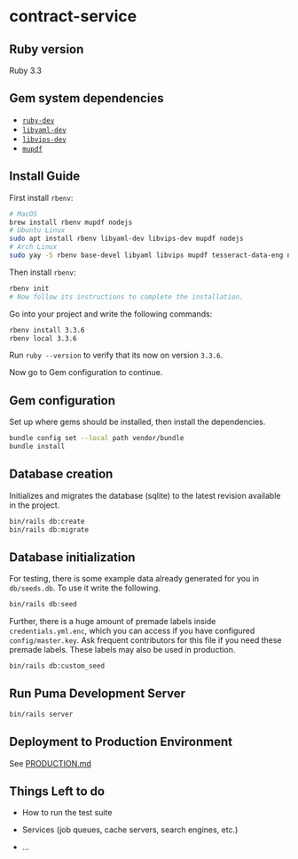 # contract-service

## Ruby version
Ruby 3.3

## Gem system dependencies
- [`ruby-dev`](https://pkgs.org/search/?q=ruby-dev)
- [`libyaml-dev`](https://pkgs.org/search/?q=libyaml)
- [`libvips-dev`](https://pkgs.org/search/?q=libvips)
- [`mupdf`](https://pkgs.org/search/?q=mupdf)

## Install Guide

First install `rbenv`:
```bash
# MacOS
brew install rbenv mupdf nodejs
# Ubuntu Linux
sudo apt install rbenv libyaml-dev libvips-dev mupdf nodejs
# Arch Linux
sudo yay -S rbenv base-devel libyaml libvips mupdf tesseract-data-eng nodejs
```

Then install `rbenv`:
```bash
rbenv init
# Now follow its instructions to complete the installation.
```

Go into your project and write the following commands:
```bash
rbenv install 3.3.6
rbenv local 3.3.6
```

Run `ruby --version` to verify that its now on version `3.3.6`.

Now go to Gem configuration to continue.

## Gem configuration

Set up where gems should be installed, then install the dependencies.

```bash
bundle config set --local path vendor/bundle
bundle install
```

## Database creation

Initializes and migrates the database (sqlite) to the latest revision
available in the project.

```bash
bin/rails db:create
bin/rails db:migrate
```

## Database initialization

For testing, there is some example data already generated for you in
`db/seeds.db`. To use it write the following.
```bash
bin/rails db:seed
```

Further, there is a huge amount of premade labels inside `credentials.yml.enc`,
which you can access if you have configured `config/master.key`. Ask frequent
contributors for this file if you need these premade labels. These labels may
also be used in production.

```bash
bin/rails db:custom_seed
```

## Run Puma Development Server

```bash
bin/rails server
```

## Deployment to Production Environment

See [PRODUCTION.md](./PRODUCTION.md)

## Things Left to do

* How to run the test suite

* Services (job queues, cache servers, search engines, etc.)

* ...
